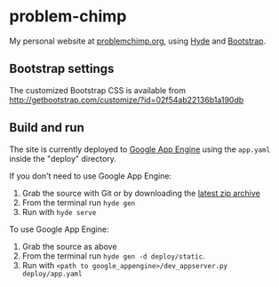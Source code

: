 # problem-chimp

My personal website at [problemchimp.org](http://problemchimp.org), using [Hyde](http://hyde.github.com/) and [Bootstrap](http://getbootstrap.com/).

## Bootstrap settings
The customized Bootstrap CSS is available from http://getbootstrap.com/customize/?id=02f54ab22136b1a190db


## Build and run
The site is currently deployed to [Google App Engine](https://appengine.google.com/) using the ```app.yaml``` inside the "deploy" directory.

If you don't need to use Google App Engine:
  1. Grab the source with Git or by downloading the [latest zip archive](https://github.com/hmcc/problem-chimp/zipball/master)
  2. From the terminal run `hyde gen`
  3. Run with `hyde serve`

To use Google App Engine:
  1. Grab the source as above
  2. From the terminal run `hyde gen -d deploy/static`. 
  3. Run with `<path to google_appengine>/dev_appserver.py deploy/app.yaml`


